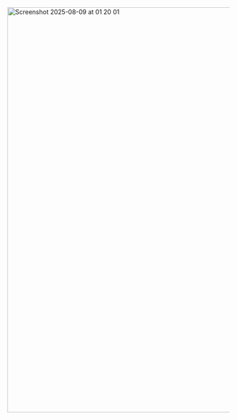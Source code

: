 <img width="1486" height="920" alt="Screenshot 2025-08-09 at 01 20 01" src="https://github.com/user-attachments/assets/8ca702f0-86a8-420a-a5ea-4a24359cec84" />
